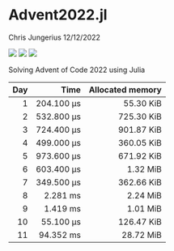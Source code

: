Advent2022.jl
================
Chris Jungerius
12/12/2022

![](https://img.shields.io/badge/day%20📅-13-blue.png)
![](https://img.shields.io/badge/stars%20⭐-26-yellow.png)
![](https://img.shields.io/badge/days%20completed-13-red.png)  

Solving Advent of Code 2022 using Julia

| Day |       Time | Allocated memory |
|----:|-----------:|-----------------:|
|   1 | 204.100 μs |        55.30 KiB |
|   2 | 532.800 μs |       725.30 KiB |
|   3 | 724.400 μs |       901.87 KiB |
|   4 | 499.000 μs |       360.05 KiB |
|   5 | 973.600 μs |       671.92 KiB |
|   6 | 603.400 μs |         1.32 MiB |
|   7 | 349.500 μs |       362.66 KiB |
|   8 |   2.281 ms |         2.24 MiB |
|   9 |   1.419 ms |         1.01 MiB |
|  10 |  55.100 μs |       126.47 KiB |
|  11 |  94.352 ms |        28.72 MiB |
